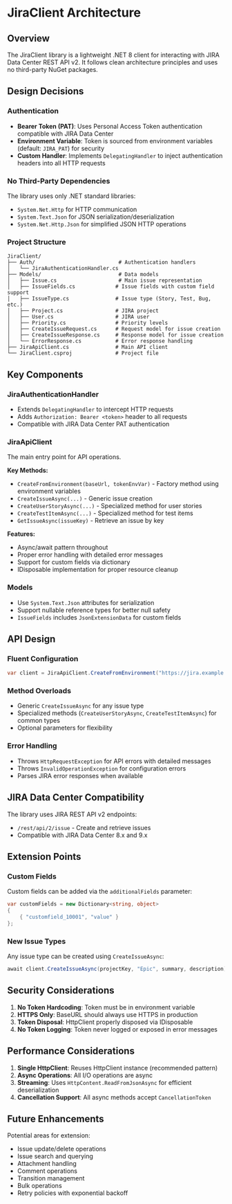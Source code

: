 # JiraClient Architecture

## Overview

The JiraClient library is a lightweight .NET 8 client for interacting with JIRA Data Center REST API v2. It follows clean architecture principles and uses no third-party NuGet packages.

## Design Decisions

### Authentication
- **Bearer Token (PAT)**: Uses Personal Access Token authentication compatible with JIRA Data Center
- **Environment Variable**: Token is sourced from environment variables (default: `JIRA_PAT`) for security
- **Custom Handler**: Implements `DelegatingHandler` to inject authentication headers into all HTTP requests

### No Third-Party Dependencies
The library uses only .NET standard libraries:
- `System.Net.Http` for HTTP communication
- `System.Text.Json` for JSON serialization/deserialization
- `System.Net.Http.Json` for simplified JSON HTTP operations

### Project Structure

```
JiraClient/
├── Auth/                           # Authentication handlers
│   └── JiraAuthenticationHandler.cs
├── Models/                         # Data models
│   ├── Issue.cs                    # Main issue representation
│   ├── IssueFields.cs             # Issue fields with custom field support
│   ├── IssueType.cs               # Issue type (Story, Test, Bug, etc.)
│   ├── Project.cs                 # JIRA project
│   ├── User.cs                    # JIRA user
│   ├── Priority.cs                # Priority levels
│   ├── CreateIssueRequest.cs      # Request model for issue creation
│   ├── CreateIssueResponse.cs     # Response model for issue creation
│   └── ErrorResponse.cs           # Error response handling
├── JiraApiClient.cs               # Main API client
└── JiraClient.csproj              # Project file
```

## Key Components

### JiraAuthenticationHandler
- Extends `DelegatingHandler` to intercept HTTP requests
- Adds `Authorization: Bearer <token>` header to all requests
- Compatible with JIRA Data Center PAT authentication

### JiraApiClient
The main entry point for API operations.

**Key Methods:**
- `CreateFromEnvironment(baseUrl, tokenEnvVar)` - Factory method using environment variables
- `CreateIssueAsync(...)` - Generic issue creation
- `CreateUserStoryAsync(...)` - Specialized method for user stories
- `CreateTestItemAsync(...)` - Specialized method for test items
- `GetIssueAsync(issueKey)` - Retrieve an issue by key

**Features:**
- Async/await pattern throughout
- Proper error handling with detailed error messages
- Support for custom fields via dictionary
- IDisposable implementation for proper resource cleanup

### Models
- Use `System.Text.Json` attributes for serialization
- Support nullable reference types for better null safety
- `IssueFields` includes `JsonExtensionData` for custom fields

## API Design

### Fluent Configuration
```csharp
var client = JiraApiClient.CreateFromEnvironment("https://jira.example.com");
```

### Method Overloads
- Generic `CreateIssueAsync` for any issue type
- Specialized methods (`CreateUserStoryAsync`, `CreateTestItemAsync`) for common types
- Optional parameters for flexibility

### Error Handling
- Throws `HttpRequestException` for API errors with detailed messages
- Throws `InvalidOperationException` for configuration errors
- Parses JIRA error responses when available

## JIRA Data Center Compatibility

The library uses JIRA REST API v2 endpoints:
- `/rest/api/2/issue` - Create and retrieve issues
- Compatible with JIRA Data Center 8.x and 9.x

## Extension Points

### Custom Fields
Custom fields can be added via the `additionalFields` parameter:
```csharp
var customFields = new Dictionary<string, object>
{
    { "customfield_10001", "value" }
};
```

### New Issue Types
Any issue type can be created using `CreateIssueAsync`:
```csharp
await client.CreateIssueAsync(projectKey, "Epic", summary, description);
```

## Security Considerations

1. **No Token Hardcoding**: Token must be in environment variable
2. **HTTPS Only**: BaseURL should always use HTTPS in production
3. **Token Disposal**: HttpClient properly disposed via IDisposable
4. **No Token Logging**: Token never logged or exposed in error messages

## Performance Considerations

1. **Single HttpClient**: Reuses HttpClient instance (recommended pattern)
2. **Async Operations**: All I/O operations are async
3. **Streaming**: Uses `HttpContent.ReadFromJsonAsync` for efficient deserialization
4. **Cancellation Support**: All async methods accept `CancellationToken`

## Future Enhancements

Potential areas for extension:
- Issue update/delete operations
- Issue search and querying
- Attachment handling
- Comment operations
- Transition management
- Bulk operations
- Retry policies with exponential backoff
